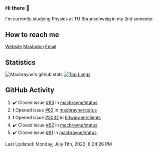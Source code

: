 ### Hi there 👋
I'm currently studying Physics at TU Braunschweig in my 2nd semester.

## How to reach me
[Website](https://macbrayne.de)
[Mastodon](https://norden.social/@florentin)
[Email](mailto:hello@macbrayne.de)

## Statistics
![Macbrayne's github stats](https://github-readme-stats.vercel.app/api?username=macbrayne&count_private=true&show_icons=true&hide_rank=true&custom_title=macbrayne's%20GitHub%20Stats)
[![Top Langs](https://github-readme-stats.vercel.app/api/top-langs/?username=macbrayne&exclude_repo=liftron&layout=compact)](https://github.com/anuraghazra/github-readme-stats)
## GitHub Activity

<!--RECENT_ACTIVITY:start-->
1. ✔️ Closed issue [#63](https://github.com/macbrayne/status/issues/63) in [macbrayne/status](https://github.com/macbrayne/status)
2. ❗️ Opened issue [#63](https://github.com/macbrayne/status/issues/63) in [macbrayne/status](https://github.com/macbrayne/status)
3. ❗️ Opened issue [#3032](https://github.com/bitwarden/clients/issues/3032) in [bitwarden/clients](https://github.com/bitwarden/clients)
4. ✔️ Closed issue [#62](https://github.com/macbrayne/status/issues/62) in [macbrayne/status](https://github.com/macbrayne/status)
5. ✔️ Closed issue [#61](https://github.com/macbrayne/status/issues/61) in [macbrayne/status](https://github.com/macbrayne/status)
<!--RECENT_ACTIVITY:end-->

<!--RECENT_ACTIVITY:last_update-->
Last Updated: Monday, July 11th, 2022, 8:24:26 PM
<!--RECENT_ACTIVITY:last_update_end-->


<!--
**macbrayne/macbrayne** is a ✨ _special_ ✨ repository because its `README.md` (this file) appears on your GitHub profile.

Here are some ideas to get you started:

- 🔭 I’m currently working on ...
- 🌱 I’m currently learning ...
- 👯 I’m looking to collaborate on ...
- 🤔 I’m looking for help with ...
- 💬 Ask me about ...
- 📫 How to reach me: ...
- 😄 Pronouns: ...
- ⚡ Fun fact: ...
-->
